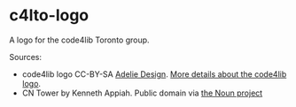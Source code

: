 # c4lto-logo
 A logo for the code4lib Toronto group.
 
 Sources:
 * code4lib logo CC-BY-SA [Adelie Design](https://flightless.us/project/versatile-logo-for-librarian-organization/). [More details about the code4lib logo](https://code4lib.org/2009/01/29/code4lib-logo.html).
 * CN Tower by Kenneth Appiah. Public domain via [the Noun project](https://thenounproject.com/term/toronto/3946/)
